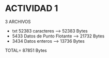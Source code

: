 # ACTIVIDAD 1

3 ARCHIVOS

- txt 52383 caracteres --> 52383 Bytes
- 5433 Datos de Punto Flotante --> 21732 Bytes
- 3434 Datos enteros --> 13736 Bytes 

TOTAL= 87851 Bytes 
